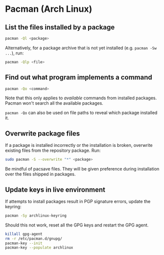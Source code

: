 # Pacman (Arch Linux)

## List the files installed by a package

```sh
pacman -Ql <package>
```

Alternatively, for a package archive that is not yet installed (e.g.
`pacman -Sw ...`), run:

```sh
pacman -Qlp <file>
```

## Find out what program implements a command

```sh
pacman -Qo <command>
```

Note that this only applies to _available_ commands from installed packages.
Pacman won't search all the available packages.

`pacman -Qo` can also be used on file paths to reveal which package installed
it.

## Overwrite package files

If a package is installed incorrectly or the installation is broken, overwrite
existing files from the repository package. Run:

```sh
sudo pacman -S --overwrite "*" <package>
```

Be mindful of pacsave files. They will be given preference during installation
over the files shipped in packages.

## Update keys in live environment

If attempts to install packages result in PGP signature errors, update the
keyring:

```sh
pacman -Sy archlinux-keyring
```

Should this not work, reset all the GPG keys and restart the GPG agent.

```sh
killall gpg-agent
rm -r /etc/pacman.d/gnupg/
pacman-key --init
pacman-key --populate archlinux
```
